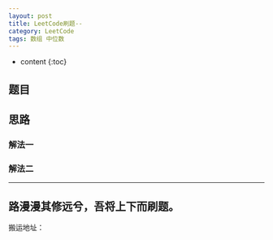 ```yaml
---
layout: post
title: LeetCode刷题--
category: LeetCode
tags: 数组 中位数
---
```

* content
{:toc}

## 题目


## 思路
### 解法一

### 解法二


---
路漫漫其修远兮，吾将上下而刷题。   
---
搬运地址：   
[]()   
